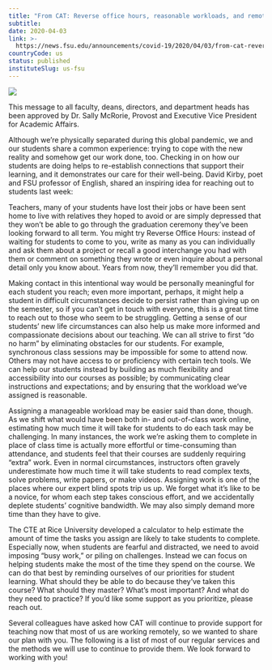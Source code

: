 ```yaml
---
title: "From CAT: Reverse office hours, reasonable workloads, and remote services"
subtitle: 
date: 2020-04-03
link: >-
  https://news.fsu.edu/announcements/covid-19/2020/04/03/from-cat-reverse-office-hours-reasonable-workloads-and-remote-services/
countryCode: us
status: published
instituteSlug: us-fsu
---
```

![](https://news.fsu.edu/wp-content/uploads/fbrfg/apple-touch-icon.png)

This message to all faculty, deans, directors, and department heads has been approved by Dr. Sally McRorie, Provost and Executive Vice President for Academic Affairs.

Although we’re physically separated during this global pandemic, we and our students share a common experience: trying to cope with the new reality and somehow get our work done, too. Checking in on how our students are doing helps to re-establish connections that support their learning, and it demonstrates our care for their well-being. David Kirby, poet and FSU professor of English, shared an inspiring idea for reaching out to students last week:

Teachers, many of your students have lost their jobs or have been sent home to live with relatives they hoped to avoid or are simply depressed that they won’t be able to go through the graduation ceremony they’ve been looking forward to all term. You might try Reverse Office Hours: instead of waiting for students to come to you, write as many as you can individually and ask them about a project or recall a good interchange you had with them or comment on something they wrote or even inquire about a personal detail only you know about. Years from now, they’ll remember you did that.

Making contact in this intentional way would be personally meaningful for each student you reach; even more important, perhaps, it might help a student in difficult circumstances decide to persist rather than giving up on the semester, so if you can’t get in touch with everyone, this is a great time to reach out to those who seem to be struggling. Getting a sense of our students’ new life circumstances can also help us make more informed and compassionate decisions about our teaching. We can all strive to first “do no harm” by eliminating obstacles for our students. For example, synchronous class sessions may be impossible for some to attend now. Others may not have access to or proficiency with certain tech tools. We can help our students instead by building as much flexibility and accessibility into our courses as possible; by communicating clear instructions and expectations; and by ensuring that the workload we’ve assigned is reasonable.

Assigning a manageable workload may be easier said than done, though. As we shift what would have been both in- and out-of-class work online, estimating how much time it will take for students to do each task may be challenging. In many instances, the work we’re asking them to complete in place of class time is actually more effortful or time-consuming than attendance, and students feel that their courses are suddenly requiring “extra” work. Even in normal circumstances, instructors often gravely underestimate how much time it will take students to read complex texts, solve problems, write papers, or make videos. Assigning work is one of the places where our expert blind spots trip us up. We forget what it’s like to be a novice, for whom each step takes conscious effort, and we accidentally deplete students’ cognitive bandwidth. We may also simply demand more time than they have to give.

The CTE at Rice University developed a calculator to help estimate the amount of time the tasks you assign are likely to take students to complete. Especially now, when students are fearful and distracted, we need to avoid imposing “busy work,” or piling on challenges. Instead we can focus on helping students make the most of the time they spend on the course. We can do that best by reminding ourselves of our priorities for student learning. What should they be able to do because they’ve taken this course? What should they master? What’s most important? And what do they need to practice? If you’d like some support as you prioritize, please reach out.

Several colleagues have asked how CAT will continue to provide support for teaching now that most of us are working remotely, so we wanted to share our plan with you. The following is a list of most of our regular services and the methods we will use to continue to provide them. We look forward to working with you!